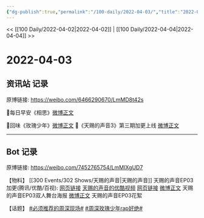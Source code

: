 ```yaml
---
{"dg-publish":true,"permalink":"/100-daily/2022-04-03/","title":"2022-04-03"}
---
```



<< [[100 Daily/2022-04-02\|2022-04-02]] | [[100 Daily/2022-04-04\|2022-04-04]] >>

# 2022-04-03

## 资讯站 记录

原博链接: https://weibo.com/6466290670/LmMD8t42s

🌟每日早安《相思》[微博正文](https://weibo.com/detail/4754096688992752)

🌟回味《玫瑰少年》[微博正文](https://weibo.com/detail/4754111629361427)
🌟《天赐的声音3》第三期加更上线 [微博正文](https://weibo.com/detail/4754147138081263)

---
## Bot 记录

原博链接: https://weibo.com/7452765754/LmMIXgUD7

【物料】
[[300 Events/302 Shows/天赐的声音\|天赐的声音]]
天赐的声音EP03加更(腾讯/优酷/百视):
[网页链接](https://weibo.cn/sinaurl?u=http%3A%2F%2Fm.v.qq.com%2Fx%2Fcover%2Fm%2Fmzc00200dlhfjxh%2Fb0042yy6wr5.html%3Furl_from%3Dshare%26second_share%3D0%26share_from%3Dcopy)
[天赐的声音的优酷视频](https://weibo.cn/sinaurl?u=https%3A%2F%2Fv.youku.com%2Fv_show%2Fid_XNTIwNTM0Njg4MA%3D%3D.html%3Fscene%3Dlong%26playMode%3Dnull%26sharekey%3Db43ae8ba407605f8c9f9f89662a7e0014)
[网页链接](https://weibo.cn/sinaurl?u=https%3A%2F%2Fbp-share.bestv.com.cn%2Fbp-share%2FsharePage.html%3FtitleId%3D422535%26contentId%3D10121%26currentEpisode%3D3%26modelType%3D1)
[微博正文](https://m.weibo.cn/1315706994/4754108290433461) 天赐的声音EP03双人舞台海报
[微博正文](https://m.weibo.cn/5876797510/4754138729025459) 天赐的声音EP03花絮

【话题】
[#必须推荐的周深现场#](https://s.weibo.com/weibo?q=%23%E5%BF%85%E9%A1%BB%E6%8E%A8%E8%8D%90%E7%9A%84%E5%91%A8%E6%B7%B1%E7%8E%B0%E5%9C%BA%23)
[#周深玫瑰少年rap好绝#](https://s.weibo.com/weibo?q=%23%E5%91%A8%E6%B7%B1%E7%8E%AB%E7%91%B0%E5%B0%91%E5%B9%B4rap%E5%A5%BD%E7%BB%9D%23)
